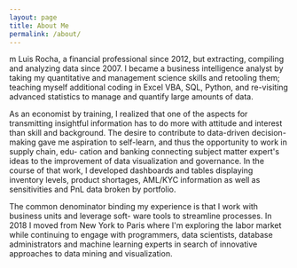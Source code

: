 ```yaml
---
layout: page
title: About Me
permalink: /about/
---
```


m Luis Rocha, a financial professional since 2012, but extracting, compiling and analyzing data since 2007.
I became a business intelligence analyst by taking my quantitative and management science skills and retooling 
them; teaching myself additional coding in Excel VBA, SQL, Python, and re-visiting advanced statistics to manage 
and quantify large amounts of data.

As an economist by training, I realized that one of the aspects for transmitting insightful information has to do
more with attitude and interest than skill and background. The desire to contribute to data-driven decision-making
gave me aspiration to self-learn, and thus the opportunity to work in supply chain, edu-
cation and banking connecting subject matter expert's ideas to the improvement of data visualization
and governance. In the course of that work, I developed dashboards and tables displaying inventory levels, 
product shortages, AML/KYC information as well as sensitivities and PnL data broken by portfolio.

The common denominator binding my experience is that I work with business units and leverage soft-
ware tools to streamline processes. In 2018 I moved from New York to Paris where I'm exploring the labor
market while continuing to engage with programmers, data scientists, database administrators and 
machine learning experts in search of innovative approaches to data mining and visualization.
